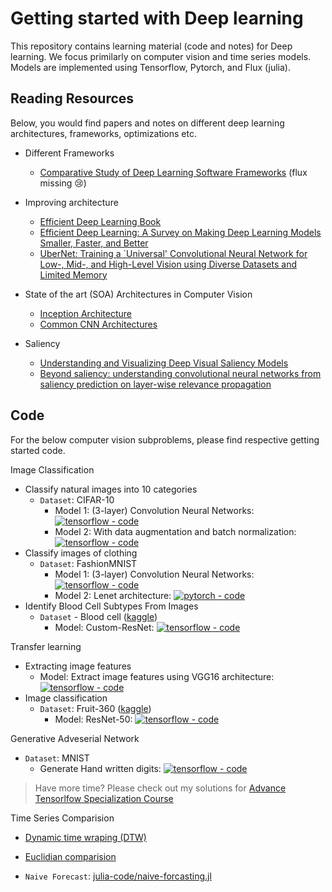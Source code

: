# Getting started with Deep learning

This repository contains learning material (code and notes) for Deep learning. We focus primilarly on computer vision and time series models. Models are implemented using Tensorflow, Pytorch, and Flux (julia).

## Reading Resources

Below, you would find papers and notes on different deep learning architectures, frameworks, optimizations etc.

- Different Frameworks
  - [Comparative Study of Deep Learning Software Frameworks](https://arxiv.org/pdf/1511.06435.pdf) (flux missing :cry:)

- Improving architecture
  - [Efficient Deep Learning Book](https://efficientdlbook.com)
  - [Efficient Deep Learning: A Survey on Making Deep Learning Models Smaller, Faster, and Better](https://arxiv.org/abs/2106.08962)
  - [UberNet: Training a `Universal' Convolutional Neural Network for Low-, Mid-, and High-Level Vision using Diverse Datasets and Limited Memory](https://arxiv.org/abs/1609.02132)

- State of the art (SOA) Architectures in Computer Vision
  - [Inception Architecture](notes/inception.md)
  - [Common CNN Architectures](notes/common_cnns.md)

- Saliency
  - [Understanding and Visualizing Deep Visual Saliency Models](https://arxiv.org/abs/1903.02501)
  - [Beyond saliency: understanding convolutional neural networks from saliency prediction on layer-wise relevance propagation](https://arxiv.org/abs/1712.08268)

## Code

For the below computer vision subproblems, please find respective getting started code.

Image Classification
  
- Classify natural images into 10 categories
  - `Dataset`: CIFAR-10
    - Model 1: (3-layer) Convolution Neural Networks: [![tensorflow - code](https://img.shields.io/badge/tensorflow-code-2ea44f)](models/CIFAR-basic.ipynb)
    - Model 2: With data augmentation and batch normalization: [![tensorflow - code](https://img.shields.io/badge/tensorflow-code-2ea44f)](models/CIFAR_AuBN.ipynb)
- Classify images of clothing
  - `Dataset`: FashionMNIST
    - Model 1: (3-layer) Convolution Neural Networks: [![tensorflow - code](https://img.shields.io/badge/tensorflow-code-2ea44f)](models/fashionMNIST.ipynb)
    - Model 2: Lenet architecture: [![pytorch - code](https://img.shields.io/badge/pytorch-code-2ea44f)](models/lenet-mnist.ipynb)
- Identify Blood Cell Subtypes From Images
  - `Dataset` - Blood cell ([kaggle](https://www.kaggle.com/code/paultimothymooney/identify-blood-cell-subtypes-from-images/notebook))
    - Model: Custom-ResNet: [![tensorflow - code](https://img.shields.io/badge/tensorflow-code-2ea44f)](models/ResNet50-CUS.ipynb)

Transfer learning

- Extracting image features
  - Model: Extract image features using VGG16 architecture: [![tensorflow - code](https://img.shields.io/badge/tensorflow-code-2ea44f)](models/VGG16.ipynb)
- Image classification
  - `Dataset`: Fruit-360 ([kaggle](https://www.kaggle.com/moltean/fruits))
    - Model: ResNet-50: [![tensorflow - code](https://img.shields.io/badge/tensorflow-code-2ea44f)](models/Resnet50.ipynb)

Generative Adveserial Network

- `Dataset`: MNIST
  - Generate Hand written digits: [![tensorflow - code](https://img.shields.io/badge/pytorch-code-2ea44f)](models/dcgan.ipynb)

> Have more time? Please check out my solutions for [Advance Tensorlfow Specialization Course](https://github.com/ssaket/coursera-advance-tensorflow-techniques)

Time Series Comparision

- [Dynamic time wraping (DTW)](notes/dynamic-time-wraping.md)
- [Euclidian comparision](notes/euclidian.md)

- `Naive Forecast`: [julia-code/naive-forcasting.jl](julia-code/naive-forcasting.jl)
